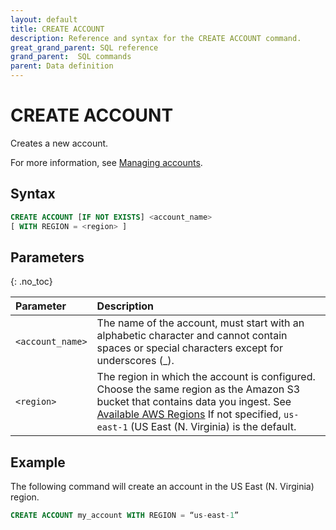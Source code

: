 ```yaml
---
layout: default
title: CREATE ACCOUNT
description: Reference and syntax for the CREATE ACCOUNT command.
great_grand_parent: SQL reference
grand_parent:  SQL commands
parent: Data definition
---
```


# CREATE ACCOUNT
Creates a new account.

For more information, see [Managing accounts](../../../Guides/managing-your-organization/managing-accounts.md).

## Syntax

```sql
CREATE ACCOUNT [IF NOT EXISTS] <account_name>
[ WITH REGION = <region> ]
```

## Parameters 
{: .no_toc} 

| Parameter  | Description |
| :--------- | :---------- |
| `<account_name>`                              | The name of the account, must start with an alphabetic character and cannot contain spaces or special characters except for underscores (_). |
| `<region>`                      | The region in which the account is configured. Choose the same region as the Amazon S3 bucket that contains data you ingest. See [Available AWS Regions](../../general-reference/available-regions.md) If not specified, `us-east-1` (US East (N. Virginia) is the default. |                                                                                                    

## Example

The following command will create an account in the US East (N. Virginia) region.

```sql
CREATE ACCOUNT my_account WITH REGION = “us-east-1”
```
